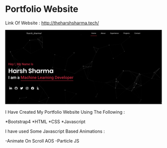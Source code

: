# Portfolio Website


Link Of Website : http://theharshsharma.tech/


![alt text](https://github.com/harshgeek4coder/Portfolio-Website/blob/master/pw-1.png)


I Have Created My Portfolio Website Using The Following  :

*Bootstrap4 
*HTML 
*CSS 
*Javascript


I have used Some Javascript Based Animations :

-Animate On Scroll AOS
-Particle JS
